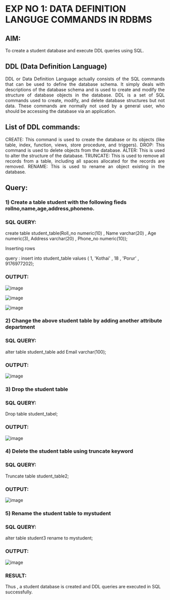 # EXP NO 1: DATA DEFINITION LANGUGE COMMANDS IN RDBMS

## AIM:
To create a student database and execute DDL queries using SQL.


## DDL (Data Definition Language)
<div align="justify">
DDL or Data Definition Language actually consists of the SQL commands that can be used to define the database schema. It simply deals with descriptions of the database schema and is used to create and modify the structure of database objects in the database. DDL is a set of SQL commands used to create, modify, and delete database structures but not data. These commands are normally not used by a general user, who should be accessing the database via an application.
</div>
 
## List of DDL commands: 
<div align="justify">
CREATE: This command is used to create the database or its objects (like table, index, function, views, store procedure, and triggers).
DROP: This command is used to delete objects from the database.
ALTER: This is used to alter the structure of the database.
TRUNCATE: This is used to remove all records from a table, including all spaces allocated for the records are removed.
RENAME: This is used to rename an object existing in the database.
</div>

## Query:
### 1) Create a table student with the following fieds rollno,name,age,address,phoneno.

### SQL QUERY: 
create table student_table(Roll_no numeric(10) , Name varchar(20) , Age numeric(3), Address varchar(20) , Phone_no numeric(10));

Inserting rows 

query : insert into student_table values ( 1, 'Kothai' , 18 , 'Porur' , 9176977202);

### OUTPUT:
![image](https://github.com/KothaiKumar/G2_DBMS/assets/121215739/7b63cb2e-de07-4117-95db-b1524892b19b)

![image](https://github.com/KothaiKumar/G2_DBMS/assets/121215739/97d92fa5-e61c-4d8e-8f22-f0d18c94490a)

![image](https://github.com/KothaiKumar/G2_DBMS/assets/121215739/bb2d1fed-4072-46e9-8efc-ff1941c4e501)

### 2) Change the above student table by adding another attribute department

### SQL QUERY: 
alter table student_table 
add Email varchar(100);

### OUTPUT:
![image](https://github.com/KothaiKumar/G2_DBMS/assets/121215739/972f6cf4-62bb-491f-b159-8e1680cb882f)


### 3) Drop the student table
 
### SQL QUERY: 
Drop table student_tabel;

### OUTPUT:
![image](https://github.com/KothaiKumar/G2_DBMS/assets/121215739/078d4170-b7a9-45fa-874b-c950f8dea9ec)


### 4) Delete the student table using truncate keyword

### SQL QUERY: 
Truncate table student_table2;

### OUTPUT:
![image](https://github.com/KothaiKumar/G2_DBMS/assets/121215739/e1a3853e-8769-44c8-95c8-d3825398ec06)



### 5) Rename the student table to mystudent

### SQL QUERY: 
alter table student3
rename to mystudent;

### OUTPUT:
![image](https://github.com/KothaiKumar/G2_DBMS/assets/121215739/767b16f4-b9e6-44e9-b9e9-9cdb5ca2af03)

### RESULT:
Thus , a student database is created and DDL queries are executed in SQL successfully.
